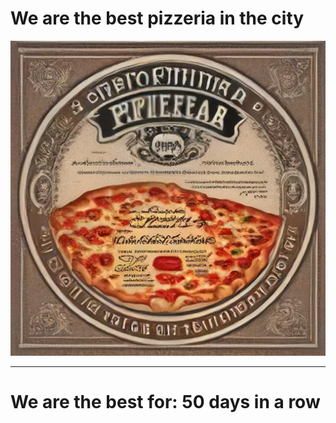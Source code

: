 # We are the best pizzeria in the city

![Certificate of the best pizzeria](photos/certificate.jpg)

--- 

# We are the best for: 50 days in a row